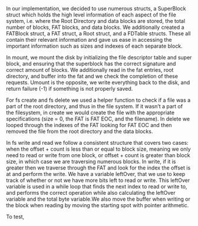 In our implementation, we decided to use numerous structs, a SuperBlock struct
which holds the high level information of each aspect of the file system, i.e.
where the Root Directory and data blocks are stored, the total number of
blocks, FAT blocks, and data blocks. We additionally created a FATBlock struct,
a FAT struct, a Root struct, and a FDTable structs. These all contain their
relevant information and gave us ease in accessing the important information
such as sizes and indexes of each separate block. 

In mount, we mount the disk by initializing the file descriptor table and super
block, and ensuring that the superblock has the correct signature and correct
amount of blocks. We additionally read in the fat entries, root directory, and
buffer into the fat and we check the completion of these requests. Umount is
the opposite, we write everything back to the disk, and return failure (-1) if
something is not properly saved.

For fs create and fs delete we used a helper function to check if a file was a
part of the root directory, and thus in the file system. If it wasn’t a part of
the filesystem, in create we would create the file with the appropriate
specifications (size = 0, the FAT is FAT EOC, and the filename). In delete we
looped through the indexes of the FAT looking for FAT EOC and then removed the
file from the root directory and the data blocks.

In fs write and read we follow a consistent structure that covers two cases:
when the offset + count is less than or equal to block size, meaning we only
need to read or write from one block, or offset + count is greater than block
size, in which case we are traversing numerous blocks. In write, if it is
greater then we traverse through the FAT and look for the index the offset is
at and perform the write. We have a variable leftOver, that we use to keep
track of whether or not we have more bits left to read or write. This leftOver
variable is used in a while loop that finds the next index to read or write to,
and performs the correct operation while also calculating the leftOver variable
and the total byte variable.We also move the buffer when writing or the block
when reading by moving the starting spot with pointer arithmetic.

To test, 
